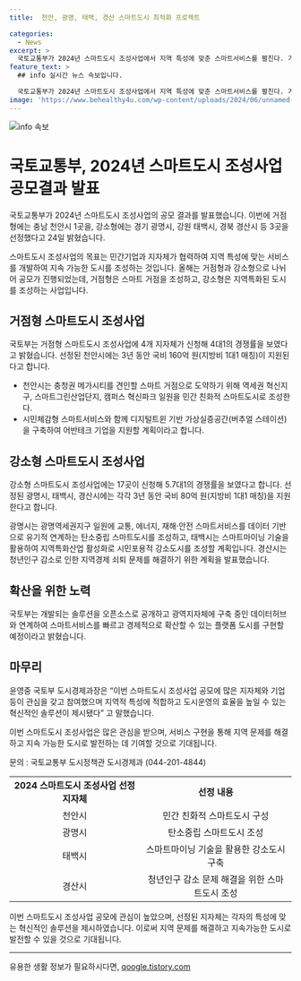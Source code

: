 ```yaml
---
title:  천안, 광명, 태백, 경산 스마트도시 최적화 프로젝트

categories:
  - News
excerpt: >
  국토교통부가 2024년 스마트도시 조성사업에서 지역 특성에 맞춘 스마트서비스를 펼친다. 거점형에는 충남 천안시, 강소형에는 경기 광명시, 강원 태백시, 경북 경산시 등 3곳을 선정했다. 이를 통해 도시 문제를 해결하고 지속 가능한 도시를 조성할 예정이다. 특히, 국비 지원금도 마련되어 있어 지자체의 스마트 거점을 조성하고 다양한 스마트서비스를 구축할 계획이다. 또한, 강소도시에는 기후위기 대응형, 지역소멸 대응형에 따라 국비 지원금이 지원될 예정이며, 이를 통해 지역 특화산업을 활성화하고 지역경제를 지원할 계획이다. 누리집에서 25일부터 사업계획 발표자료를 확인할 수 있으며, 국토부는 스마트도시를 통해 지속 가능한 도시로의 성장을 기대하고 있다.
feature_text: >
  ## info 실시간 뉴스 속보입니다.

  국토교통부가 2024년 스마트도시 조성사업에서 지역 특성에 맞춘 스마트서비스를 펼친다. 거점형에는 충남 천안시, 강소형에는 경기 광명시, 강원 태백시, 경북 경산시 등 3곳을 선정했다. 이를 통해 도시 문제를 해결하고 지속 가능한 도시를 조성할 예정이다. 특히, 국비 지원금도 마련되어 있어 지자체의 스마트 거점을 조성하고 다양한 스마트서비스를 구축할 계획이다. 또한, 강소도시에는 기후위기 대응형, 지역소멸 대응형에 따라 국비 지원금이 지원될 예정이며, 이를 통해 지역 특화산업을 활성화하고 지역경제를 지원할 계획이다. 누리집에서 25일부터 사업계획 발표자료를 확인할 수 있으며, 국토부는 스마트도시를 통해 지속 가능한 도시로의 성장을 기대하고 있다.
image: 'https://www.behealthy4u.com/wp-content/uploads/2024/06/unnamed-file.png'
---
```


<p><img src="https://www.behealthy4u.com/wp-content/uploads/2024/06/unnamed-file.png" alt="info 속보" /></p>

<h1>국토교통부, 2024년 스마트도시 조성사업 공모결과 발표</h1>

<p>국토교통부가 2024년 스마트도시 조성사업의 공모 결과를 발표했습니다. 이번에 거점형에는 충남 천안시 1곳을, 강소형에는 경기 광명시, 강원 태백시, 경북 경산시 등 3곳을 선정했다고 24일 밝혔습니다.</p>

<p data-ke-size="size16">스마트도시 조성사업의 목표는 민간기업과 지자체가 협력하여 지역 특성에 맞는 서비스를 개발하여 지속 가능한 도시를 조성하는 것입니다. 올해는 거점형과 강소형으로 나뉘어 공모가 진행되었는데, 거점형은 스마트 거점을 조성하고, 강소형은 지역특화된 도시를 조성하는 사업입니다.</p>

<h2 data-ke-size="size26">거점형 스마트도시 조성사업</h2>

<p>국토부는 거점형 스마트도시 조성사업에 4개 지자체가 신청해 4대1의 경쟁률을 보였다고 밝혔습니다. 선정된 천안시에는 3년 동안 국비 160억 원(지방비 1대1 매칭)이 지원된다고 합니다.</p>

<ul>
    <li>천안시는 충청권 메가시티를 견인할 스마트 거점으로 도약하기 위해 역세권 혁신지구, 스마트그린산업단지, 캠퍼스 혁신파크 일원을 민간 친화적 스마트도시로 조성한다.</li>
    <li>시민체감형 스마트서비스와 함께 디지털트윈 기반 가상실증공간(버추얼 스테이션)을 구축하여 어반테크 기업을 지원할 계획이라고 합니다.</li>
</ul>

<h2 data-ke-size="size26">강소형 스마트도시 조성사업</h2>

<p>강소형 스마트도시 조성사업에는 17곳이 신청해 5.7대1의 경쟁률을 보였다고 합니다. 선정된 광명시, 태백시, 경산시에는 각각 3년 동안 국비 80억 원(지방비 1대1 매칭)을 지원한다고 합니다.</p>

<p data-ke-size="size16">광명시는 광명역세권지구 일원에 교통, 에너지, 재해·안전 스마트서비스를 데이터 기반으로 유기적 연계하는 탄소중립 스마트도시를 조성하고, 태백시는 스마트마이닝 기술을 활용하여 지역특화산업 활성화로 시민포용적 강소도시를 조성할 계획입니다. 경산시는 청년인구 감소로 인한 지역경제 쇠퇴 문제를 해결하기 위한 계획을 발표했습니다.</p>

<h2 data-ke-size="size26">확산을 위한 노력</h2>

<p>국토부는 개발되는 솔루션을 오픈소스로 공개하고 광역지자체에 구축 중인 데이터허브와 연계하여 스마트서비스를 빠르고 경제적으로 확산할 수 있는 플랫폼 도시를 구현할 예정이라고 밝혔습니다.</p>

<h2 data-ke-size="size26">마무리</h2>

<p>윤영중 국토부 도시경제과장은 “이번 스마트도시 조성사업 공모에 많은 지자체와 기업 등이 관심을 갖고 참여했으며 지역적 특성에 적합하고 도시운영의 효율을 높일 수 있는 혁신적인 솔루션이 제시됐다” 고 말했습니다.</p>

<p data-ke-size="size16">이번 스마트도시 조성사업은 많은 관심을 받으며, 서비스 구현을 통해 지역 문제를 해결하고 지속 가능한 도시로 발전하는 데 기여할 것으로 기대됩니다.</p>

<p data-ke-size="size16">문의 : 국토교통부 도시정책관 도시경제과 (044-201-4844)</p>

<p data-ke-size="size16"></p>

<table>
    <tr>
        <td style="text-align: center; height: 17px;"><b>2024 스마트도시 조성사업 선정 지자체</b></td>
        <td style="text-align: center; height: 17px;"><b>선정 내용</b></td>
    </tr>
    <tr>
        <td style="text-align: center; height: 17px;">천안시</td>
        <td style="text-align: center; height: 17px;">민간 친화적 스마트도시 구성</td>
    </tr>
    <tr>
        <td style="text-align: center; height: 17px;">광명시</td>
        <td style="text-align: center; height: 17px;">탄소중립 스마트도시 조성</td>
    </tr>
    <tr>
        <td style="text-align: center; height: 17px;">태백시</td>
        <td style="text-align: center; height: 17px;">스마트마이닝 기술을 활용한 강소도시 구축</td>
    </tr>
    <tr>
        <td style="text-align: center; height: 17px;">경산시</td>
        <td style="text-align: center; height: 17px;">청년인구 감소 문제 해결을 위한 스마트도시 조성</td>
    </tr>
</table>

<p data-ke-size="size16"></p>

<p data-ke-size="size16">이번 스마트도시 조성사업 공모에 관심이 높았으며, 선정된 지자체는 각자의 특성에 맞는 혁신적인 솔루션을 제시하였습니다. 이로써 지역 문제를 해결하고 지속가능한 도시로 발전할 수 있을 것으로 기대됩니다.</p>

<hr>
유용한 생활 정보가 필요하시다면, <a href="https://qoogle.tistory.com" rel="dofollow">qoogle.tistory.com</a>


